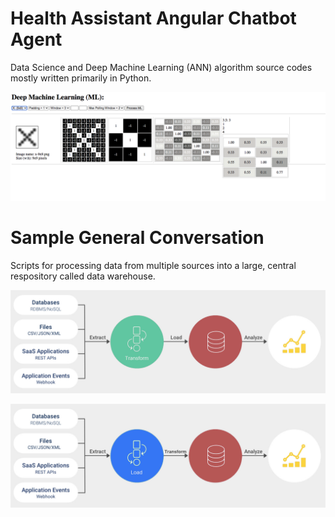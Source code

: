 **Health Assistant Angular Chatbot Agent**
===

Data Science and Deep Machine Learning (ANN) algorithm source codes mostly written primarily in Python.

![Convolution Neural Netwirk Algorithm](screenshot_961.PNG)

Sample General Conversation
==

Scripts for processing data from multiple sources into a large, central respository called data warehouse.

![Convolution Neural Netwirk Algorithm](etl.jpg)

![Convolution Neural Netwirk Algorithm](elt.jpg)
